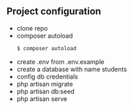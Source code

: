 ## Project configuration

- clone  repo
- composer autoload
  ```php
  $ composer autoload 
  ```
- create .env from .env.example
- create a database with name students
- config db credentials
- php artisan migrate
- php artisan db:seed
- php artisan serve